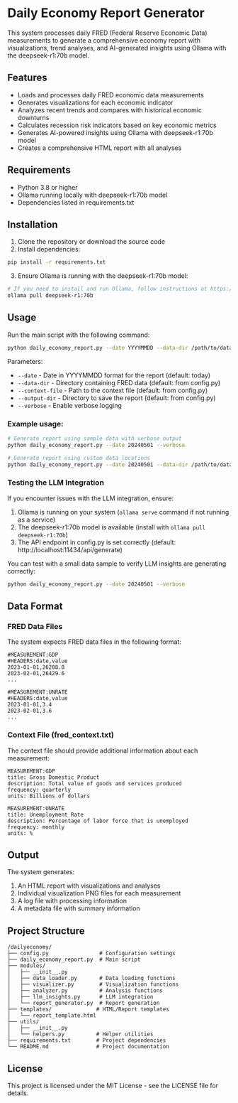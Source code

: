 # Daily Economy Report Generator

This system processes daily FRED (Federal Reserve Economic Data) measurements to generate a comprehensive economy report with visualizations, trend analyses, and AI-generated insights using Ollama with the deepseek-r1:70b model.

## Features

- Loads and processes daily FRED economic data measurements
- Generates visualizations for each economic indicator
- Analyzes recent trends and compares with historical economic downturns
- Calculates recession risk indicators based on key economic metrics
- Generates AI-powered insights using Ollama with deepseek-r1:70b model
- Creates a comprehensive HTML report with all analyses

## Requirements

- Python 3.8 or higher
- Ollama running locally with deepseek-r1:70b model
- Dependencies listed in requirements.txt

## Installation

1. Clone the repository or download the source code
2. Install dependencies:

```bash
pip install -r requirements.txt
```

3. Ensure Ollama is running with the deepseek-r1:70b model:

```bash
# If you need to install and run Ollama, follow instructions at https://ollama.ai/
ollama pull deepseek-r1:70b
```

## Usage

Run the main script with the following command:

```bash
python daily_economy_report.py --date YYYYMMDD --data-dir /path/to/data --context-file /path/to/context.txt --output-dir /path/to/output --verbose
```

Parameters:
- `--date` - Date in YYYYMMDD format for the report (default: today)
- `--data-dir` - Directory containing FRED data (default: from config.py)
- `--context-file` - Path to the context file (default: from config.py)
- `--output-dir` - Directory to save the report (default: from config.py)
- `--verbose` - Enable verbose logging

### Example usage:

```bash
# Generate report using sample data with verbose output
python daily_economy_report.py --date 20240501 --verbose

# Generate report using custom data locations 
python daily_economy_report.py --date 20240501 --data-dir /path/to/data --output-dir /path/to/output
```

### Testing the LLM Integration

If you encounter issues with the LLM integration, ensure:

1. Ollama is running on your system (`ollama serve` command if not running as a service)
2. The deepseek-r1:70b model is available (install with `ollama pull deepseek-r1:70b`)
3. The API endpoint in config.py is set correctly (default: http://localhost:11434/api/generate)

You can test with a small data sample to verify LLM insights are generating correctly:

```bash
python daily_economy_report.py --date 20240501 --verbose
```

## Data Format

### FRED Data Files

The system expects FRED data files in the following format:

```
#MEASUREMENT:GDP
#HEADERS:date,value
2023-01-01,26208.0
2023-02-01,26429.6
...

#MEASUREMENT:UNRATE
#HEADERS:date,value
2023-01-01,3.4
2023-02-01,3.6
...
```

### Context File (fred_context.txt)

The context file should provide additional information about each measurement:

```
MEASUREMENT:GDP
title: Gross Domestic Product
description: Total value of goods and services produced
frequency: quarterly
units: Billions of dollars

MEASUREMENT:UNRATE
title: Unemployment Rate
description: Percentage of labor force that is unemployed
frequency: monthly
units: %
```

## Output

The system generates:

1. An HTML report with visualizations and analyses
2. Individual visualization PNG files for each measurement
3. A log file with processing information
4. A metadata file with summary information

## Project Structure

```
/dailyeconomy/
├── config.py                # Configuration settings
├── daily_economy_report.py  # Main script
├── modules/
│   ├── __init__.py
│   ├── data_loader.py       # Data loading functions
│   ├── visualizer.py        # Visualization functions
│   ├── analyzer.py          # Analysis functions
│   ├── llm_insights.py      # LLM integration
│   └── report_generator.py  # Report generation
├── templates/              # HTML/Report templates
│   └── report_template.html
├── utils/
│   ├── __init__.py
│   └── helpers.py          # Helper utilities
├── requirements.txt        # Project dependencies
└── README.md               # Project documentation
```

## License

This project is licensed under the MIT License - see the LICENSE file for details. 
